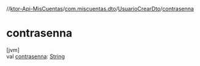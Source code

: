 //[ktor-Api-MisCuentas](../../../index.md)/[com.miscuentas.dto](../index.md)/[UsuarioCrearDto](index.md)/[contrasenna](contrasenna.md)

# contrasenna

[jvm]\
val [contrasenna](contrasenna.md): [String](https://kotlinlang.org/api/latest/jvm/stdlib/kotlin/-string/index.html)
